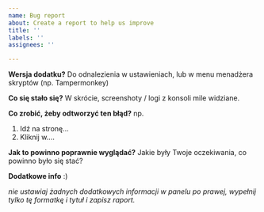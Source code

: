 ```yaml
---
name: Bug report
about: Create a report to help us improve
title: ''
labels: ''
assignees: ''

---
```


**Wersja dodatku?**
Do odnalezienia w ustawieniach, lub w menu menadżera skryptów (np. Tampermonkey)

**Co się stało się?**
W skrócie, screenshoty / logi z konsoli mile widziane.

**Co zrobić, żeby odtworzyć ten błąd?**
np.
1. Idź na stronę...
2. Kliknij w....

**Jak to powinno poprawnie wyglądać?**
Jakie były Twoje oczekiwania, co powinno było się stać?

**Dodatkowe info**
:)

_nie ustawiaj żadnych dodatkowych informacji w panelu po prawej, wypełnij tylko tę formatkę i tytuł i zapisz raport._
